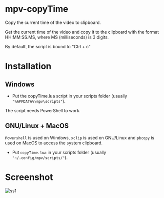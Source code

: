 # mpv-copyTime
Copy the current time of the video to clipboard.

Get the current time of the video and copy it to the clipboard with the format HH:MM:SS.MS, where MS (milliseconds) is 3 digits.

By default, the script is bound to "Ctrl + c"

# Installation

## Windows
* Put the copyTime.lua script in your scripts folder (usually `"%APPDATA%\mpv\scripts"`).

The script needs PowerShell to work.

## GNU/Linux + MacOS

`Powershell` is used on Windows, `xclip` is used on GNU/Linux and `pbcopy` is used on MacOS to access the system clipboard.

* Put `copyTime.lua` in your scripts folder (usually `"~/.config/mpv/scripts/"`).

# Screenshot
![ss1](https://user-images.githubusercontent.com/40000640/111867156-02f68a00-8951-11eb-84a8-c78616c68aa3.PNG)
